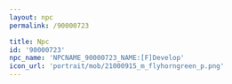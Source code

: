 ```yaml
---
layout: npc
permalink: /90000723

title: Npc
id: '90000723'
npc_name: 'NPCNAME_90000723_NAME:[F]Develop'
icon_url: 'portrait/mob/21000915_m_flyhorngreen_p.png'
---
```

